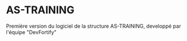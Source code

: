 # AS-TRAINING
Première version du logiciel de la structure AS-TRAINING, developpé par l'équipe "DevFortify"
